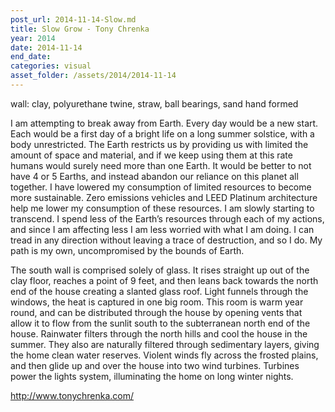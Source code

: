 ```yaml
---
post_url: 2014-11-14-Slow.md
title: Slow Grow - Tony Chrenka
year: 2014
date: 2014-11-14
end_date: 
categories: visual
asset_folder: /assets/2014/2014-11-14
---
```

wall: clay, polyurethane twine, straw, ball bearings, sand
hand formed

I am attempting to break away from Earth. Every day would be a new start. Each would be a first day of a bright life on a long summer solstice, with a body unrestricted. The Earth restricts us by providing us with limited the amount of space and material, and if we keep using them at this rate humans would surely need more than one Earth. It would be better to not have 4 or 5 Earths, and instead abandon our reliance on this planet all together. I have lowered my consumption of limited resources to become more sustainable. Zero emissions vehicles and LEED Platinum architecture help me lower my consumption of these resources. I am slowly starting to transcend. I spend less of the Earth’s resources through each of my actions, and since I am affecting less I am less worried with what I am doing. I can tread in any direction without leaving a trace of destruction, and so I do. My path is my own, uncompromised by the bounds of Earth.

The south wall is comprised solely of glass. It rises straight up out of the clay floor, reaches a point of 9 feet, and then leans back towards the north end of the house creating a slanted glass roof. Light funnels through the windows, the heat is captured in one big room. This room is warm year round, and can be distributed through the house by opening vents that allow it to flow from the sunlit south to the subterranean north end of the house. Rainwater filters through the north hills and cool the house in the summer. They also are naturally filtered through sedimentary layers, giving the home clean water reserves. Violent winds fly across the frosted plains, and then glide up and over the house into two wind turbines. Turbines power the lights system, illuminating the home on long winter nights.

http://www.tonychrenka.com/

